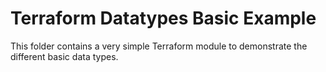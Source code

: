 # Terraform Datatypes Basic Example

This folder contains a very simple Terraform module to demonstrate the different basic data types.